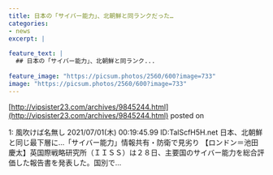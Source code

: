```yaml
---
title: 日本の「サイバー能力」、北朝鮮と同ランクだった…
categories:
- news
excerpt: |
  
feature_text: |
  ## 日本の「サイバー能力」、北朝鮮と同ランク...
  
feature_image: "https://picsum.photos/2560/600?image=733"
image: "https://picsum.photos/2560/600?image=733"
---
```


[http://vipsister23.com/archives/9845244.html](http://vipsister23.com/archives/9845244.html)
posted on 

<!--more-->

1: 風吹けば名無し 2021/07/01(木) 00:19:45.99 ID:TalScfH5H.net 日本、北朝鮮と同じ最下層に…「サイバー能力」情報共有・防衛で見劣り 【ロンドン＝池田慶太】英国際戦略研究所（ＩＩＳＳ）は２８日、主要国のサイバー能力を総合評価した報告書を発表した。国別で...
